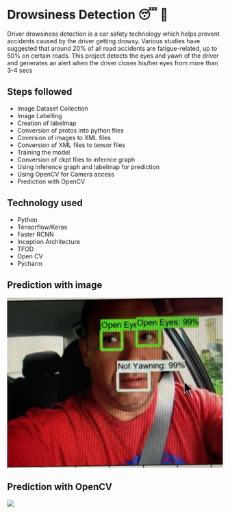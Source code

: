 # Drowsiness Detection 😴 🚗 

Driver drowsiness detection is a car safety technology which helps prevent accidents caused by the driver getting drowsy. Various studies have suggested that around 20% of all road accidents are fatigue-related, up to 50% on certain roads.
This project detects the eyes and yawn of the driver and generates an alert when the driver closes his/her eyes from more than 3-4 secs






## Steps followed

- Image Dataset Collection
- Image Labelling
- Creation of labelmap 
- Conversion of protos into python files
- Coversion of images to XML files
- Conversion of XML files to tensor files
- Training the model 
- Conversion of ckpt files to infernce graph 
- Using inference graph and labelmap for prediction
- Using OpenCV for Camera access 
- Prediction with OpenCV

## Technology used
- Python
- Tensorflow/Keras
- Faster RCNN 
- Inception Architecture
- TFOD 
- Open CV
- Pycharm
## Prediction with image
<img src="WhatsApp Image 2021-11-29 at 16.04.14.jpeg">

## Prediction with OpenCV
<img src="detect gif.gif">
